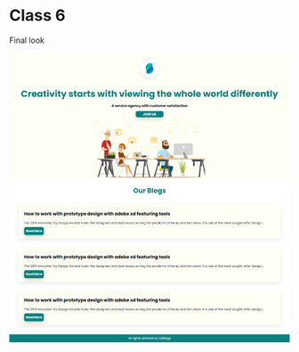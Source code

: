 # Class 6 
<p> Final look </p>
<img src="images/FireShot Webpage Capture 002 - &apos;Blog post&apos; - 127.0.0.1.png">
